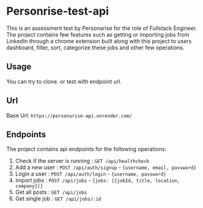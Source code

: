 # Personrise-test-api

This is an assessment test by Personarise for the role of Fullstack Engineer. The project contains few features such as getting or importing jobs from LinkedIn through a chrome extension built along with this project to users dashboard, filter, sort, categorize these jobs and other few operations.

## Usage
You can try to clone.
or test with endpoint url.

## Url
Base Url: `https://personarise-api.onrender.com/`

## Endpoints
The project contains api endpoints for the following operations:
1. Check if the server is running : `GET /api/healthcheck`
2. Add a new user : `POST /api/auth/signup` - `{username, email, password}` 
3. Login a user : `POST /api/auth/login` - `{username, password}`
4. Import jobs : `POST /api/jobs` - `{jobs: [{jobId, title, location, company}]}`
5. Get all posts : `GET /api/jobs`
6. Get single job : `GET /api/jobs/:id`
